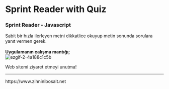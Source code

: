 # Sprint Reader with Quiz
### Sprint Reader - Javascript

Sabit bir hızla ilerleyen metni dikkatlice okuyup metin sonunda sorulara yanıt vermen gerek.
<br><br>
<b>Uygulamanın çalışma mantığı;</b><br>
![ezgif-2-4a188c1c5b](https://user-images.githubusercontent.com/81859164/192768469-66cf4082-91e4-4630-9d93-744985ed668b.gif)



Web sitemi ziyaret etmeyi unutma!
<hr>
https://www.zihninibosalt.net
